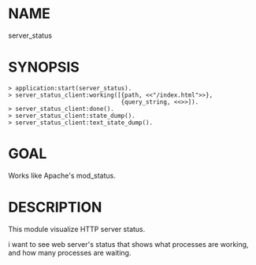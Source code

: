 NAME
====

server_status

SYNOPSIS
========

    > application:start(server_status).
    > server_status_client:working([{path, <<"/index.html">>},
                                    {query_string, <<>>]).
    > server_status_client:done().
    > server_status_client:state_dump().
    > server_status_client:text_state_dump().

GOAL
====

Works like Apache's mod_status.

DESCRIPTION
===========

This module visualize HTTP server status.

i want to see web server's status that shows what processes are working,
and how many processes are waiting.

